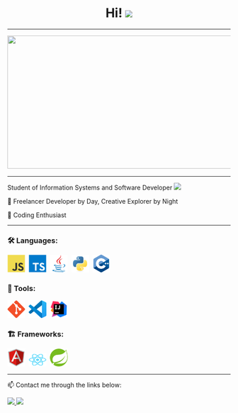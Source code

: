 <h1 align="center">
   Hi!
  <img src="https://media.giphy.com/media/hvRJCLFzcasrR4ia7z/giphy.gif" width="30px"/>
</h1>

---

<div align="center">
  <img src="https://media.giphy.com/media/dWesBcTLavkZuG35MI/giphy.gif" width="600" height="300"/>
</div>

---

<p>
   Student of Information Systems and Software Developer <img src="https://media.giphy.com/media/WUlplcMpOCEmTGBtBW/giphy.gif" width="30">
   
   :telescope: Freelancer Developer by Day, Creative Explorer by Night
  
   :seedling: Coding Enthusiast
</p>

---

### :hammer_and_wrench: Languages:

<div id="languages">
  <img src="https://github.com/devicons/devicon/blob/master/icons/javascript/javascript-original.svg" title="JavaScript" alt="JavaScript" width="40" height="40"/>&nbsp;
  <img src="https://github.com/devicons/devicon/blob/master/icons/typescript/typescript-original.svg" title="TypeScript" alt="TypeScript" width="40" height="40"/>&nbsp;
  <img src="https://github.com/devicons/devicon/blob/master/icons/java/java-original.svg" title="java" alt="Java" width="40" height="40"/>&nbsp;
  <img src="https://github.com/devicons/devicon/blob/master/icons/python/python-original.svg" title="Python" alt="Python" width="40" height="40"/>&nbsp;
  <img src="https://github.com/devicons/devicon/blob/master/icons/cplusplus/cplusplus-original.svg" title="C++" alt="C++" width="40" height="40"/>&nbsp;
</div>

### :rocket: Tools:
<div id="tools">
  <img src="https://github.com/devicons/devicon/blob/master/icons/git/git-original.svg" title="git" alt="git" width="40" height="40"/>&nbsp;
  <img src="https://github.com/devicons/devicon/blob/master/icons/vscode/vscode-original.svg" title="vscode" alt="vscode" width="40" height="40"/>&nbsp;
  <img src="https://github.com/devicons/devicon/blob/master/icons/intellij/intellij-original.svg" title="intellij" alt="intellij" width="40" height="40"/>&nbsp;
</div>

### :building_construction: Frameworks:
<div id="frameworks">
  <img src="https://github.com/devicons/devicon/blob/master/icons/angularjs/angularjs-original.svg" title="angular" alt="angular" width="40" height="40"/>&nbsp;
  <img src="https://github.com/devicons/devicon/blob/master/icons/react/react-original.svg" title="react" alt="react" width="40" height="30"/>&nbsp;
  <img src="https://github.com/devicons/devicon/blob/master/icons/spring/spring-original.svg" title="springboot" alt="springboot" width="40" height="40"/>&nbsp;
</div>

---

:mailbox: Contact me through the links below:
<p align="left"> 
  <a href="https://www.linkedin.com/in/fernandogbs/" alt="LinkedIn">
    <img src="https://img.shields.io/badge/-Linkedin-0e76a8?style=flat-square&logo=Linkedin&logoColor=white/"/>
  </a>
   
  <a href="https://instagram.com/fernando.sql?igshid=OGQ5ZDc2ODk2ZA==" alt="Instagram">
    <img src="https://img.shields.io/badge/-Instagram-DF0174?style=flat-square&labelColor=DF0174&logo=instagram&logoColor=white"/>
  </a>
</p>
